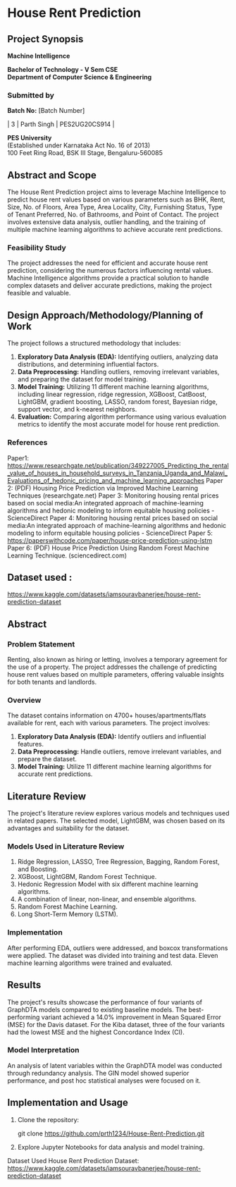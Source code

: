 
# House Rent Prediction

## Project Synopsis

**Machine Intelligence**

**Bachelor of Technology - V Sem CSE**  
**Department of Computer Science & Engineering**

### Submitted by
**Batch No:** [Batch Number]

| 3    | Parth Singh          | PES2UG20CS914 |

**PES University**  
(Established under Karnataka Act No. 16 of 2013)  
100 Feet Ring Road, BSK III Stage, Bengaluru-560085

## Abstract and Scope

The House Rent Prediction project aims to leverage Machine Intelligence to predict house rent values based on various parameters such as BHK, Rent, Size, No. of Floors, Area Type, Area Locality, City, Furnishing Status, Type of Tenant Preferred, No. of Bathrooms, and Point of Contact. The project involves extensive data analysis, outlier handling, and the training of multiple machine learning algorithms to achieve accurate rent predictions.

### Feasibility Study

The project addresses the need for efficient and accurate house rent prediction, considering the numerous factors influencing rental values. Machine Intelligence algorithms provide a practical solution to handle complex datasets and deliver accurate predictions, making the project feasible and valuable.

## Design Approach/Methodology/Planning of Work

The project follows a structured methodology that includes:

1. **Exploratory Data Analysis (EDA):** Identifying outliers, analyzing data distributions, and determining influential factors.
2. **Data Preprocessing:** Handling outliers, removing irrelevant variables, and preparing the dataset for model training.
3. **Model Training:** Utilizing 11 different machine learning algorithms, including linear regression, ridge regression, XGBoost, CatBoost, LightGBM, gradient boosting, LASSO, random forest, Bayesian ridge, support vector, and k-nearest neighbors.
4. **Evaluation:** Comparing algorithm performance using various evaluation metrics to identify the most accurate model for house rent prediction.

### References

Paper1: 
https://www.researchgate.net/publication/349227005_Predicting_the_rental_value_of_houses_in_household_surveys_in_Tanzania_Uganda_and_Malawi_Evaluations_of_hedonic_pricing_and_machine_learning_approaches
Paper 2:
(PDF) Housing Price Prediction via Improved Machine Learning Techniques (researchgate.net)
Paper 3:
Monitoring housing rental prices based on social media:An integrated approach of machine-learning algorithms and hedonic modeling to inform equitable housing policies - ScienceDirect
Paper 4:
Monitoring housing rental prices based on social media:An integrated approach of machine-learning algorithms and hedonic modeling to inform equitable housing policies - ScienceDirect
Paper 5:
https://paperswithcode.com/paper/house-price-prediction-using-lstm
Paper 6:
(PDF) House Price Prediction Using Random Forest Machine Learning Technique. (sciencedirect.com)

## Dataset used :
https://www.kaggle.com/datasets/iamsouravbanerjee/house-rent-prediction-dataset

## Abstract

### Problem Statement

Renting, also known as hiring or letting, involves a temporary agreement for the use of a property. The project addresses the challenge of predicting house rent values based on multiple parameters, offering valuable insights for both tenants and landlords.

### Overview

The dataset contains information on 4700+ houses/apartments/flats available for rent, each with various parameters. The project involves:

1. **Exploratory Data Analysis (EDA):** Identify outliers and influential features.
2. **Data Preprocessing:** Handle outliers, remove irrelevant variables, and prepare the dataset.
3. **Model Training:** Utilize 11 different machine learning algorithms for accurate rent predictions.

## Literature Review

The project's literature review explores various models and techniques used in related papers. The selected model, LightGBM, was chosen based on its advantages and suitability for the dataset.

### Models Used in Literature Review

1. Ridge Regression, LASSO, Tree Regression, Bagging, Random Forest, and Boosting.
2. XGBoost, LightGBM, Random Forest Technique.
3. Hedonic Regression Model with six different machine learning algorithms.
4. A combination of linear, non-linear, and ensemble algorithms.
5. Random Forest Machine Learning.
6. Long Short-Term Memory (LSTM).

### Implementation

After performing EDA, outliers were addressed, and boxcox transformations were applied. The dataset was divided into training and test data. Eleven machine learning algorithms were trained and evaluated.

## Results

The project's results showcase the performance of four variants of GraphDTA models compared to existing baseline models. The best-performing variant achieved a 14.0% improvement in Mean Squared Error (MSE) for the Davis dataset. For the Kiba dataset, three of the four variants had the lowest MSE and the highest Concordance Index (CI).

### Model Interpretation

An analysis of latent variables within the GraphDTA model was conducted through redundancy analysis. The GIN model showed superior performance, and post hoc statistical analyses were focused on it.

## Implementation and Usage

1. Clone the repository:

   git clone https://github.com/prth1234/House-Rent-Prediction.git
   
2. Explore Jupyter Notebooks for data analysis and model training.

Dataset Used
House Rent Prediction Dataset: https://www.kaggle.com/datasets/iamsouravbanerjee/house-rent-prediction-dataset

